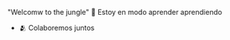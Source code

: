  "Welcomw  to the jungle"
 🌱 Estoy en modo aprender aprendiendo
- 🫂 Colaboremos juntos

<!---
R1n0R3d/R1n0R3d is a ✨ special ✨ repository because its `README.md` (this file) appears on your GitHub profile.
You can click the Preview link to take a look at your changes.
--->
